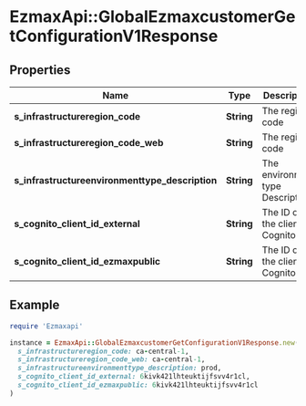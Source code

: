 # EzmaxApi::GlobalEzmaxcustomerGetConfigurationV1Response

## Properties

| Name | Type | Description | Notes |
| ---- | ---- | ----------- | ----- |
| **s_infrastructureregion_code** | **String** | The region code |  |
| **s_infrastructureregion_code_web** | **String** | The region code |  |
| **s_infrastructureenvironmenttype_description** | **String** | The environment type Description |  |
| **s_cognito_client_id_external** | **String** | The ID of the client in Cognito | [optional] |
| **s_cognito_client_id_ezmaxpublic** | **String** | The ID of the client in Cognito |  |

## Example

```ruby
require 'Ezmaxapi'

instance = EzmaxApi::GlobalEzmaxcustomerGetConfigurationV1Response.new(
  s_infrastructureregion_code: ca-central-1,
  s_infrastructureregion_code_web: ca-central-1,
  s_infrastructureenvironmenttype_description: prod,
  s_cognito_client_id_external: 6kivk421lhteuktijfsvv4r1cl,
  s_cognito_client_id_ezmaxpublic: 6kivk421lhteuktijfsvv4r1cl
)
```

